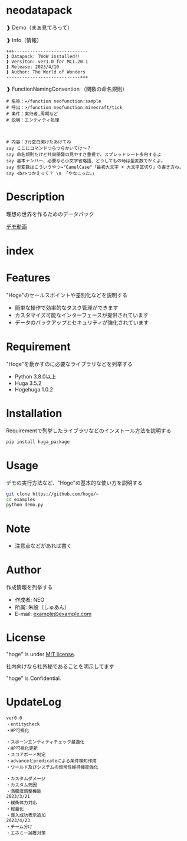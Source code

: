 # neodatapack

❱ Demo（まぁ見てろって）

❱ Info（情報）
```
+++----------------------------
❱ Datapack: TWoW installed!!
❱ Versiton: ver1.0 for MC1.20.1
❱ Release: 2023/4/10
❱ Author: The World of Wonders
----------------------------+++
```

❱ FunctionNamingConvention （関数の命名規則）
```
# 名称：=/function neofunction:sample
# 呼出：>/function neofunction:minecraft/tick
# 条件：実行者,周期など
# 説明：エンティティ処理



# 内容：3行空白開けたあけてね
say ここにコマンドつらつらかいてけ〜？
say 命名規則だけど共同開発の見やすさ重視で、スプレッドシート多用するよ
say 基本ナンバー、必要なら小文字省略語、どうしてもの時は型変数でかくよ。
say 型変数はこういうやつ→"CamelCase"「最初大文字 + 大文字区切り」の書き方ね。
say <br>つかえって？ \n 「やなこった。」
```


# Description

理想の世界を作るためのデータパック

[デモ動画](https://www.example.com/demo)

# index

# Features

"Hoge"のセールスポイントや差別化などを説明する

- 簡単な操作で効率的なタスク管理ができます
- カスタマイズ可能なインターフェースが提供されています
- データのバックアップとセキュリティが強化されています

# Requirement

"Hoge"を動かすのに必要なライブラリなどを列挙する

- Python 3.8.0以上
- Huga 3.5.2
- Hogehuga 1.0.2

# Installation

Requirementで列挙したライブラリなどのインストール方法を説明する

```bash
pip install huga_package
```

# Usage

デモの実行方法など、"Hoge"の基本的な使い方を説明する

```bash
git clone https://github.com/hoge/~
cd examples
python demo.py
```

# Note

- 注意点などがあれば書く

# Author

作成情報を列挙する

- 作成者: NEO
- 所属: 朱殷（しゅあん）
- E-mail: example@example.com

# License

"hoge" is under [MIT license](https://en.wikipedia.org/wiki/MIT_License).

社内向けなら社外秘であることを明示してます

"hoge" is Confidential.

# UpdateLog
```
ver0.0
・entitycheck
・HP可視化

・スポーンエンティティチェック最適化
・HP可視化更新
・スコアボード制定
・advanceとpredicateによる条件検知作成
・ワールド及びシステムの恒常性維持機能強化

・カスタムダメージ
・カスタム死因
・満腹度調整機能
2023/3/21
・緩衝体力対応
・軽量化
・導入成功表示追加
2023/4/23
・チーム分け
・エネミー捕獲対策
```